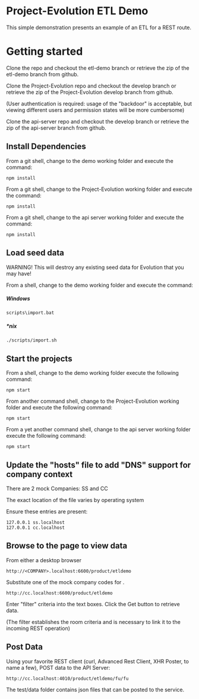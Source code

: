 Project-Evolution ETL Demo
======================

This simple demonstration presents an example of an ETL for a REST route.

# Getting started

Clone the repo and checkout the etl-demo branch or retrieve the zip of the etl-demo branch from github.

Clone the Project-Evolution repo and checkout the develop branch or retrieve the zip of the Project-Evolution develop branch from github.

(User authentication is required: usage of the "backdoor" is acceptable, but viewing different users and permission states will be more cumbersome)

Clone the api-server repo and checkout the develop branch or retrieve the zip of the api-server branch from github.

## Install Dependencies
From a git shell, change to the demo working folder and execute the command:

`npm install`

From a git shell, change to the Project-Evolution working folder and execute the command:

`npm install`

From a git shell, change to the api server working folder and execute the command:

`npm install`


## Load seed data
WARNING! This will destroy any existing seed data for Evolution that you may have!

From a shell, change to the demo working folder and execute the command:

##### Windows
`scripts\import.bat`

##### *nix
`./scripts/import.sh`

## Start the projects
From a shell, change to the demo working folder execute the following command:

`npm start`

From another command shell, change to the Project-Evolution working folder and execute the following command:

`npm start`

From a yet another command shell, change to the api server working folder execute the following command:

`npm start`

## Update the "hosts" file to add "DNS" support for company context
There are 2 mock Companies: SS and CC

The exact location of the file varies by operating system

Ensure these entries are present:

```
127.0.0.1 ss.localhost
127.0.0.1 cc.localhost
```

## Browse to the page to view data

From either a desktop browser

`http://<COMPANY>.localhost:6600/product/etldemo`

Substitute one of the mock company codes for <COMPANY>.

`http://cc.localhost:6600/product/etldemo`


Enter "filter" criteria into the text boxes. Click the Get button to retrieve data.

(The filter establishes the room criteria and is necessary to link it to the incoming REST operation)

## Post Data

Using your favorite REST client (curl, Advanced Rest Client, XHR Poster, to name a few), POST data to the API Server:

`http://cc.localhost:4010/product/etldemo/fu/fu`

The test/data folder contains json files that can be posted to the service.
